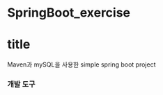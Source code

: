 # SpringBoot_exercise

<h1>title</h1>

<p>
Maven과 mySQL을 사용한 simple spring boot project
</p>

<h3>개발 도구</h3>
